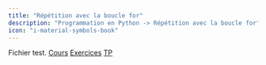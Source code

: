 ```yaml
---
title: "Répétition avec la boucle for"
description: "Programmation en Python -> Répétition avec la boucle for"
icon: "i-material-symbols-book"
---
```


Fichier test.
[Cours](./cours)
[Exercices](./exercices)
[TP](./tp)